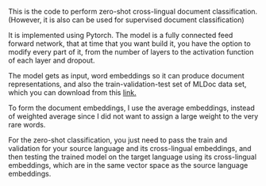 This is the code to perform zero-shot cross-lingual document classification. 
(However, it is also can be used for supervised document classification)

It is implemented using Pytorch. The model is a fully connected feed forward network, that at time that you want build it, you have the option to modify
every part of it, from the number of layers to the activation function of each layer and dropout. 

The model gets as input, word embeddings so it can produce document representations, and also the train-validation-test set of MLDoc data set, which you can
download from this [link.](https://github.com/facebookresearch/MLDoc)

To form the document embeddings, I use the average embeddings, instead of weighted average since I did not want to assign a large weight to the very rare words.

For the zero-shot classification, you just need to pass the train and validation for your source language and its cross-lingual embeddings, and then testing
the trained model on the target language using its cross-lingual embeddings, which are in the same vector space as the source language embeddings. 


